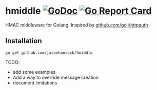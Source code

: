 # hmiddle [![GoDoc](https://godoc.org/github.com/jasonhancock/hmiddle?status.svg)](https://godoc.org/github.com/jasonhancock/hmiddle) [![Go Report Card](https://goreportcard.com/badge/jasonhancock/hmiddle)](https://goreportcard.com/report/jasonhancock/hmiddle)

HMAC middleware for Golang. Inspired by [github.com/goji/httpauth](https://github.com/goji/httpauth)

## Installation

```
go get github.com/jasonhancock/hmiddle
```

TODO:
* add some examples
* Add a way to override message creation
* document limitations
